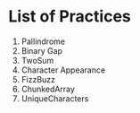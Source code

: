 # List of Practices

1. Pallindrome
2. Binary Gap
3. TwoSum
4. Character Appearance
5. FizzBuzz
6. ChunkedArray
7. UniqueCharacters